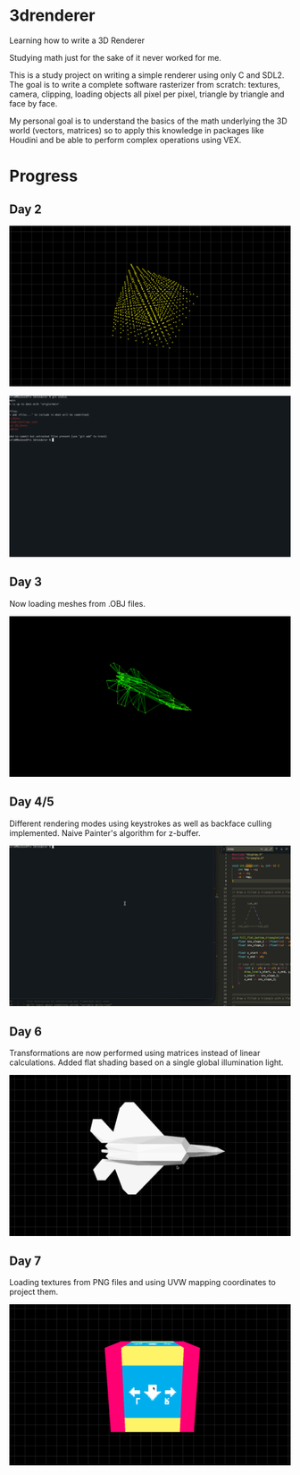 # 3drenderer
Learning how to write a 3D Renderer

Studying math just for the sake of it never worked for me.

This is a study project on writing a simple renderer using only C and SDL2. The goal is to write a complete software rasterizer from scratch: textures, camera, clipping, loading objects all pixel per pixel, triangle by triangle and face by face.

My personal goal is to understand the basics of the math underlying the 3D world (vectors, matrices) so to apply this knowledge in packages like Houdini and be able to perform complex operations using VEX. 


# Progress

## Day 2
![A point cloud of points in the shape of a cube rotating in space](docs/images/progress_day_2.gif)

![A wireframe the shape of a cube rotating in space](docs/images/progress_day_2_wireframe.gif)

## Day 3

Now loading meshes from .OBJ files.

![A wireframe the shape of a cube rotating in space](docs/images/progress_day_3_f22.gif)

## Day 4/5

Different rendering modes using keystrokes as well as backface culling implemented. Naive Painter's algorithm for z-buffer.

![A wireframe the shape of a cube rotating in space](docs/images/progress_day_5.gif)

## Day 6

Transformations are now performed using matrices instead of linear calculations. Added flat shading based on a single global illumination light.


![Flat shading](docs/images/progress_day_6.gif)

## Day 7

Loading textures from PNG files and using UVW mapping coordinates to project them.


![Flat shading](docs/images/progress_day_7.gif)